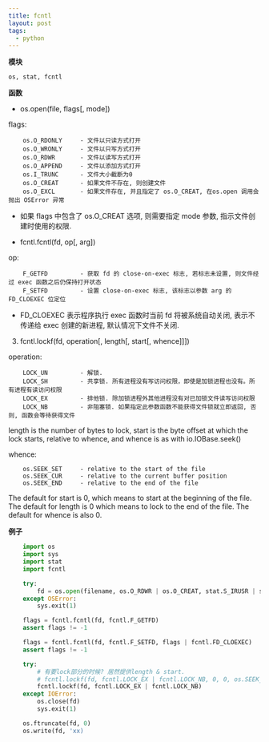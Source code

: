 ```yaml
---
title: fcntl
layout: post
tags:
  - python
---
```


**模块**

```nohighlight
os, stat, fcntl
```

**函数**

* os.open(file, flags[, mode])

flags:

```nohighlight
    os.O_RDONLY     - 文件以只读方式打开
    os.O_WRONLY     - 文件以只写方式打开
    os.O_RDWR       - 文件以读写方式打开
    os.O_APPEND     - 文件以添加方式打开
    os.I_TRUNC      - 文件大小截断为0
    os.O_CREAT      - 如果文件不存在, 则创建文件
    os.O_EXCL       - 如果文件存在, 并且指定了 os.O_CREAT, 在os.open 调用会抛出 OSError 异常
```

* 如果 flags 中包含了 os.O_CREAT 选项, 则需要指定 mode 参数, 指示文件创建时使用的权限.


- fcntl.fcntl(fd, op[, arg])

op:

```nohighlight
    F_GETFD         - 获取 fd 的 close-on-exec 标志, 若标志未设置, 则文件经过 exec 函数之后仍保持打开状态
    F_SETFD         - 设置 close-on-exec 标志, 该标志以参数 arg 的 FD_CLOEXEC 位定位
```

* FD_CLOEXEC 表示程序执行 exec 函数时当前 fd 将被系统自动关闭, 表示不传递给 exec 创建的新进程, 默认情况下文件不关闭.

3. fcntl.lockf(fd, operation[, length[, start[, whence]]])

operation:

```nohighlight
    LOCK_UN         - 解锁.
    LOCK_SH         - 共享锁. 所有进程没有写访问权限，即使是加锁进程也没有。所有进程有读访问权限
    LOCK_EX         - 排他锁. 除加锁进程外其他进程没有对已加锁文件读写访问权限
    LOCK_NB         - 非阻塞锁. 如果指定此参数函数不能获得文件锁就立即返回, 否则, 函数会等待获得文件
```

length is the number of bytes to lock, start is the byte offset at which the lock starts, relative to whence, and whence is as with io.IOBase.seek()

whence:

```nohighlight
    os.SEEK_SET     - relative to the start of the file
    os.SEEK_CUR     - relative to the current buffer position
    os.SEEK_END     - relative to the end of the file
```

The default for start is 0, which means to start at the beginning of the file. The default for length is 0 which means to lock to the end of the file. The default for whence is also 0.


**例子**

```python
    import os
    import sys
    import stat
    import fcntl

    try:
        fd = os.open(filename, os.O_RDWR | os.O_CREAT, stat.S_IRUSR | stat.S_IWUSR)
    except OSError:
        sys.exit(1)

    flags = fcntl.fcntl(fd, fcntl.F_GETFD)
    assert flags != -1

    flags = fcntl.fcntl(fd, fcntl.F_SETFD, flags | fcntl.FD_CLOEXEC)
    assert flags != -1

    try:
        # 有要lock部分的时候? 居然提供length & start.
        # fcntl.lockf(fd, fcntl.LOCK_EX | fcntl.LOCK_NB, 0, 0, os.SEEK_SET)
        fcntl.lockf(fd, fcntl.LOCK_EX | fcntl.LOCK_NB)
    except IOError:
        os.close(fd)
        sys.exit(1)

    os.ftruncate(fd, 0)
    os.write(fd, 'xx)
```

